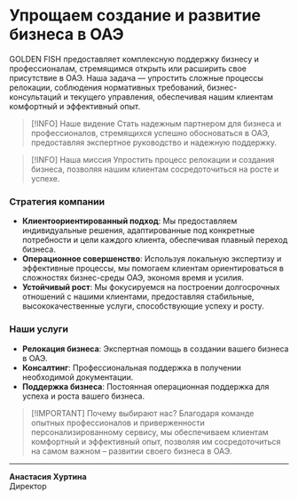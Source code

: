 # Упрощаем создание и развитие бизнеса в ОАЭ

GOLDEN FISH предоставляет комплексную поддержку бизнесу и профессионалам, стремящимся открыть или расширить свое присутствие в ОАЭ. Наша задача — упростить сложные процессы релокации, соблюдения нормативных требований, бизнес-консультаций и текущего управления, обеспечивая нашим клиентам комфортный и эффективный опыт.

> [!INFO] Наше видение
> Стать надежным партнером для бизнеса и профессионалов, стремящихся успешно обосноваться в ОАЭ, предоставляя экспертное руководство и надежную поддержку.

> [!INFO] Наша миссия
> Упростить процесс релокации и создания бизнеса, позволяя нашим клиентам сосредоточиться на росте и успехе.

### Стратегия компании

- **Клиентоориентированный подход**: Мы предоставляем индивидуальные решения, адаптированные под конкретные потребности и цели каждого клиента, обеспечивая плавный переход бизнеса.
- **Операционное совершенство**: Используя локальную экспертизу и эффективные процессы, мы помогаем клиентам ориентироваться в сложностях бизнес-среды ОАЭ, экономя время и усилия.
- **Устойчивый рост**: Мы фокусируемся на построении долгосрочных отношений с нашими клиентами, предоставляя стабильные, высококачественные услуги, способствующие успеху и росту.

### Наши услуги

- **Релокация бизнеса**: Экспертная помощь в создании вашего бизнеса в ОАЭ.
- **Консалтинг**: Профессиональная поддержка в получении необходимой документации.
- **Поддержка бизнеса**: Постоянная операционная поддержка для успеха и роста вашего бизнеса.

> [!IMPORTANT] Почему выбирают нас?
> Благодаря команде опытных профессионалов и приверженности персонализированному сервису, мы обеспечиваем клиентам комфортный и эффективный опыт, позволяя им сосредоточиться на самом важном – развитии своего бизнеса в ОАЭ.

---

**Анастасия Хуртина**  
Директор
